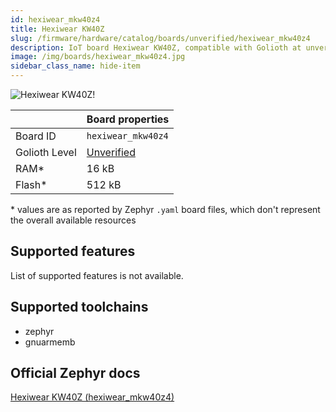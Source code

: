 ```yaml
---
id: hexiwear_mkw40z4
title: Hexiwear KW40Z
slug: /firmware/hardware/catalog/boards/unverified/hexiwear_mkw40z4
description: IoT board Hexiwear KW40Z, compatible with Golioth at unverified level.
image: /img/boards/hexiwear_mkw40z4.jpg
sidebar_class_name: hide-item
---
```


[//]: # (This is an auto-generated file, do not edit! Changes to it will be lost upon re-generation)

![Hexiwear KW40Z!](/img/boards/hexiwear_mkw40z4.jpg "Hexiwear KW40Z")

|                | Board properties     |
| -------------  | -------------------- |
| Board ID       | `hexiwear_mkw40z4` |
| Golioth Level  | [Unverified](/firmware/hardware#unverified-boards) |
| RAM*           | 16 kB |
| Flash*         | 512 kB |

\* values are as reported by Zephyr `.yaml` board files, which don't represent the overall available resources



## Supported features

List of supported features is not available.

## Supported toolchains

* zephyr
* gnuarmemb

## Official Zephyr docs

[Hexiwear KW40Z (hexiwear_mkw40z4)](https://docs.zephyrproject.org/latest/boards/nxp/hexiwear/doc/index.html)
